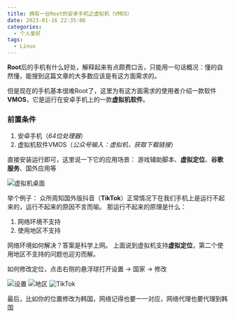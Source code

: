 ```yaml
---
title: 拥有一台Root的安卓手机之虚拟机（VMOS）
date: 2023-01-16 22:35:06
categories:
  - 个人爱好
tags: 
  - Linux
---
```


**Root**后的手机有什么好处，解释起来有点颇费口舌，只能用一句话概况：懂的自然懂，能搜到这篇文章的大多数应该是有这方面需求的。

但是现在的手机基本很难Root了，这里为有这方面需求的使用者介绍一款软件**VMOS**，它是运行在安卓手机上的一款**虚拟机软件**。

### 前置条件
1. 安卓手机（*64位处理器*）
2. 虚拟机软件VMOS（*公众号输入：虚拟机，获取下载链接*）

直接安装运行即可，这里说一下它的应用场景：
游戏辅助脚本、**虚拟定位**、**谷歌服务**、国外应用等

![虚拟机桌面](https://cdn.jsdelivr.net/gh/zyhahaha/assets@master/images/blog/vmphone/desktop.jpg)

举个例子：
众所周知国外版抖音（**TikTok**）正常情况下在我们手机上是运行不起来的，运行不起来的原因不言而喻。
那运行不起来的原理是什么：
1. 网络环境不支持
2. 使用地区不支持

网络环境如何解决？答案是科学上网。
上面说到虚拟机支持**虚拟定位**，第二个使用地区不支持的问题也迎刃而解。

如何修改定位，点击右侧的悬浮球打开设置 -> 国家 -> 修改

![设置](https://cdn.jsdelivr.net/gh/zyhahaha/assets@master/images/blog/vmphone/setting.jpg)
![地区](https://cdn.jsdelivr.net/gh/zyhahaha/assets@master/images/blog/vmphone/region.jpg)
![TikTok](https://cdn.jsdelivr.net/gh/zyhahaha/assets@master/images/blog/vmphone/tiktok.jpg)

最后，比如你的位置修改为韩国，网络记得也要一一对应，网络代理也要代理到韩国
